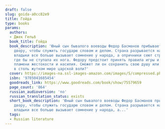 ```yaml
---
draft: false
slug: goida-a0cc82e9
title: Гойда
type: books
params:
  authors:
  - Джек Гельб
  book_title: Гойда
  book_description: 'Юный сын бывалого воеводы Федор Басманов прибывает к царскому
    двору, чтобы служить государю словом и делом. Страна разрывается на части: воля
    владыки все больше вызывает сомнение у народа, а опричники сеют страх и смерть,
    где бы не ступала их нога. Федору предстоит принять правила игры и выжить во всепоглощающем
    пламени жестокости и насилия. Сможет ли он сохранить свою душу или нет ей места
    в столь жутком мире царской воли?'
  cover: https://images-na.ssl-images-amazon.com/images/S/compressed.photo.goodreads.com/books/1672870305i/75579659.jpg
  isbn: '9785041685454'
  goodreads_link: https://www.goodreads.com/book/show/75579659
  page_count: '864'
  russian_audioversion: 'no'
  russian_translation_status: exists
  short_book_description: 'Юный сын бывалого воеводы Федор Басманов прибывает к царскому
    двору, чтобы служить государю словом и делом. Страна разрывается на части: воля
    владыки все больше вызывает сомнение у народа, а...'
  tags:
  - Russian literature
---
```

